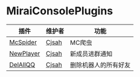 # MiraiConsolePlugins

| 插件 | 维护者 | 功能 |
| - | - | - |
| [McSpider](https://github.com/Cjsah/MiraiConsolePlugins/tree/McSpider) | [Cjsah](https://github.com/Cjsah) | MC爬虫 |
| [NewPlayer](https://github.com/Cjsah/MiraiConsolePlugins/tree/NewPlayer) | [Cjsah](https://github.com/Cjsah) | 新成员进群通知 |
| [DelAllQQ](https://github.com/Cjsah/MiraiConsolePlugins/tree/DelAllQQ) | [Cjsah](https://github.com/Cjsah) | 删除机器人的所有好友 |
